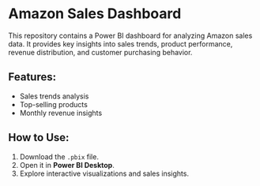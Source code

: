 # Amazon Sales Dashboard

This repository contains a Power BI dashboard for analyzing Amazon sales data. It provides key insights into sales trends, product performance, revenue distribution, and customer purchasing behavior.

## Features:
- Sales trends analysis
- Top-selling products
- Monthly revenue insights

## How to Use:
1. Download the `.pbix` file.
2. Open it in **Power BI Desktop**.
3. Explore interactive visualizations and sales insights.
